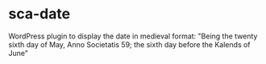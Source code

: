 # sca-date
WordPress plugin to display the date in medieval format: "Being the twenty sixth day of May, Anno Societatis 59; the sixth day before the Kalends of June"
